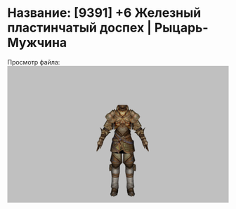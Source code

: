 # Название: [9391] +6 Железный пластинчатый доспех | Рыцарь-Мужчина

Просмотр файла:
![p000004.png](p000004.png)